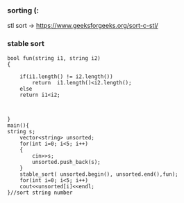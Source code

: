### sorting (:
stl sort -> https://www.geeksforgeeks.org/sort-c-stl/
### stable sort
    bool fun(string i1, string i2)
    {

        if(i1.length() != i2.length())
            return  i1.length()<i2.length();
        else
        return i1<i2;



    }
    main(){
    string s;
        vector<string> unsorted;
        for(int i=0; i<5; i++)
        {
            cin>>s;
            unsorted.push_back(s);
        }
        stable_sort( unsorted.begin(), unsorted.end(),fun);
        for(int i=0; i<5; i++)
        cout<<unsorted[i]<<endl;
    }//sort string number 

